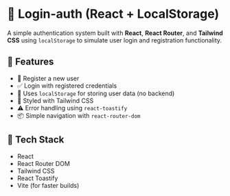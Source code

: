 # 🔐 Login-auth (React + LocalStorage)

A simple authentication system built with **React**, **React Router**, and **Tailwind CSS** using `localStorage` to simulate user login and registration functionality.

## 🚀 Features

- 🔐 Register a new user
- ✅ Login with registered credentials
- 🧠 Uses `localStorage` for storing user data (no backend)
- 🎨 Styled with Tailwind CSS
- ⚠️ Error handling using `react-toastify`
- 📦 Simple navigation with `react-router-dom`

## 🧪 Tech Stack
- React
- React Router DOM
- Tailwind CSS
- React Toastify
- Vite (for faster builds)
